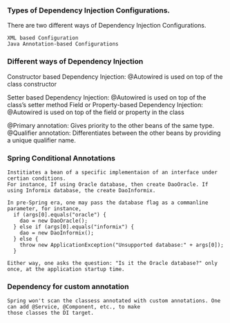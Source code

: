 ### Types of Dependency Injection Configurations. 
  There are two different ways of Dependency Injection Configurations.

    XML based Configuration
    Java Annotation-based Configurations

### Different ways of Dependency Injection
  Constructor based Dependency Injection: @Autowired is used on top of the class constructor
    
  Setter based Dependency Injection: @Autowired is used on top of the class’s setter method
  Field or Property-based Dependency Injection: @Autowired is used on top of the field or property in the class
  
  @Primary annotation: Gives priority to the other beans of the same type.
  @Qualifier annotation: Differentiates between the other beans by providing a unique qualifier name.
  
### Spring Conditional Annotations
	Institiates a bean of a specific implementaion of an interface under certian conditions.
	For instance, If using Oracle database, then create DaoOracle. If using Informix database, the create DaoInformix.

	In pre-Spring era, one may pass the database flag as a commanline parameter, for instance,
	  if (args[0].equals("oracle") {
		dao = new DaoOracle();
	  } else if (args[0].equals("informix") {
		dao = new DaoInformix();
	  } else {
		throw new ApplicationException("Unsupported database:" + args[0]);
	  }

	Either way, one asks the question: "Is it the Oracle database?" only once, at the application startup time.
  
### Dependency for custom annotation
	Spring won't scan the classess annotated with custom annotations. One can add @Service, @Component, etc., to make
 	those classes the DI target.
  
